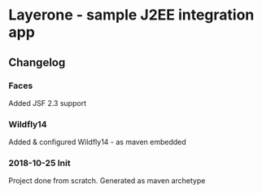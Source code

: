 # Layerone - sample J2EE integration app

## Changelog

### Faces

Added JSF 2.3 support

### Wildfly14

Added & configured Wildfly14 - as maven embedded

### 2018-10-25 Init

Project done from scratch. Generated as maven archetype